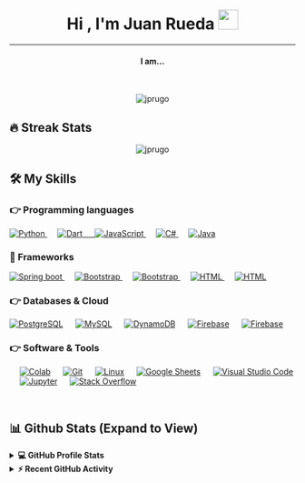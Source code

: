 <h1 align="center">Hi , I'm Juan Rueda <img src="https://media.giphy.com/media/hvRJCLFzcasrR4ia7z/giphy.gif" width="35">
</h1>
<hr/>
<h4 align="center">I am...</h4>
<br>

<p align="center"> <img src="https://komarev.com/ghpvc/?username=jprugo&label=Profile%20views&color=0e75b6&style=plastic" alt="jprugo" /> </p>

## 🔥 Streak Stats

<p align="center"><img src="https://github-readme-streak-stats.herokuapp.com/?user=jprugo&theme=algolia" alt="jprugo"  /></p>

## 🛠️ My Skills

### 👉 Programming languages

<p align="left"> 
   <a href="https://www.python.org" target="_blank">
    <img alt="Python" src="https://img.shields.io/badge/python-3670A0?style=for-the-badge&logo=python&logoColor=ffdd54">
  </a>
  &emsp;
  <a href="">
    <img alt="Dart" src="https://img.shields.io/badge/dart-%230175C2.svg?style=for-the-badge&logo=dart&logoColor=white"/>
    &emsp;
    <a href="https://developer.mozilla.org/en-US/docs/Web/JavaScript" target="_blank"> 
     <img alt="JavaScript" src="https://img.shields.io/badge/javascript-%23323330.svg?style=for-the-badge&logo=javascript&logoColor=%23F7DF1E">
   </a>
   &emsp;
   <a href="" target="_blank"> 
     <img alt="C#" src="https://img.shields.io/badge/c%23-%23239120.svg?style=for-the-badge&logo=c-sharp&logoColor=white">
   </a>
    &emsp;
  <a href="https://www.java.com" target="_blank"> 
    <img alt="Java" src="https://img.shields.io/badge/java-%23ED8B00.svg?style=for-the-badge&logo=java&logoColor=white">
  </a>
</p>

### 🏁 Frameworks

<p align="left">  
  
  <a href="" target="_blank">
    <img alt="Spring boot" src="https://img.shields.io/badge/spring-%236DB33F.svg?style=for-the-badge&logo=spring&logoColor=white">
  </a> 
   &emsp;
  <a href="" target="_blank"> 
    <img alt="Bootstrap" src="https://img.shields.io/badge/Flutter-%2302569B.svg?style=for-the-badge&logo=Flutter&logoColor=white"/>
  </a>
   &emsp;
  <a href="" target="_blank"> 
    <img alt="Bootstrap" src="https://img.shields.io/badge/flask-%23000.svg?style=for-the-badge&logo=flask&logoColor=white"/>
  </a>
   &emsp; 
  <a href="" target="_blank"> 
   <img alt="HTML" src=https://img.shields.io/badge/react-%2320232a.svg?style=for-the-badge&logo=react&logoColor=%2361DAFB">
  </a> 
  &emsp; 
  <a href="" target="_blank"> 
   <img alt="HTML" src=https://img.shields.io/badge/.NET-5C2D91?style=for-the-badge&logo=.net&logoColor=white">
  </a>

</p>

### 👉 Databases & Cloud

<p align="left">
    <a href=""><img alt="PostgreSQL" src ="https://img.shields.io/badge/postgres-%23316192.svg?style=for-the-badge&logo=postgresql&logoColor=white"/></a>
    &emsp;
    <a href="https://www.mysql.com/"><img alt="MySQL" src="https://img.shields.io/badge/mysql-%2300f.svg?style=for-the-badge&logo=mysql&logoColor=white"></a>
  &emsp;
    <a href=""><img alt="DynamoDB" src="https://img.shields.io/badge/Amazon%20DynamoDB-4053D6?style=for-the-badge&logo=Amazon%20DynamoDB&logoColor=white"></a>
  &emsp;
    <a href="https://firebase.google.com/"><img alt="Firebase" src ="https://img.shields.io/badge/firebase-%23039BE5.svg?style=for-the-badge&logo=firebase"></a>
  &emsp;
    <a href=""><img alt="Firebase" src ="https://img.shields.io/badge/AWS-%23FF9900.svg?style=for-the-badge&logo=amazon-aws&logoColor=white"></a>

 </p>

### 👉 Software & Tools

<p>
  &emsp;
    <a href="#"><img alt="Colab" src="https://img.shields.io/badge/Colab-00b56a.svg?logo=google-colab&logoColor=white"></a>
  &emsp;
    <a href="#"><img alt="Git" src="https://img.shields.io/badge/Git%20-%23F05033.svg?logo=git&logoColor=white"></a>
  &emsp;
    <a href="#"><img alt="Linux" src="https://img.shields.io/badge/Linux-FCC624?style=flat&logo=linux&logoColor=black"></a>
  &emsp;
    <a href="#"><img alt="Google Sheets" src="https://img.shields.io/badge/Google%20Sheets%20-%2334A853.svg?logo=google%20sheets&logoColor=white"></a>
  &emsp;
    <a href="#"><img alt="Visual Studio Code" src="https://img.shields.io/badge/Visual%20Studio%20Code-0078d7.svg?logo=visual-studio-code&logoColor=white"></a>
  &emsp;
    <a href="#"><img alt="Jupyter" src="https://img.shields.io/badge/Jupyter%20-%23F37626.svg?logo=Jupyter&logoColor=white"></a>
  &emsp;
    <a href="#"><img alt="Stack Overflow" src="https://img.shields.io/badge/-Stack%20Overflow-FE7A16?logo=stack-overflow&logoColor=white"></a>
  &emsp;
</p>

<br/>

## 📊 Github Stats (Expand to View)

<details> 
  <summary><b>💻 GitHub Profile Stats</b></summary>
  <br/>
  <p align="center">
    <a href="https://github.com/jprugo/github-readme-stats"><img alt="Jprugos's Github Stats" src="https://github-readme-stats.vercel.app/api?username=jprugo&show_icons=true&count_private=true&theme=algolia" height="192px"/></a>
<br/>
  &nbsp;
	  <img src="https://github-readme-stats.vercel.app/api/top-langs?username=jprugo&show_icons=true&locale=en&layout=compact&theme=algolia" alt="jprugo" height="192px"/>
  <br/>
  <b>Note:</b> Top languages is only a metric of the languages my public code consists of and doesn't reflect experience or skill level.
  </p>
</details>

<details>
  <summary><b>⚡ Recent GitHub Activity</b></summary>
  <br/>
   <a href="https://github.com/jprugo"><img alt="Jprugo's Activity Graph" src="https://activity-graph.herokuapp.com/graph?username=jprugo&custom_title=Jprugo's%20Contribution%20Graph&theme=react-dark" /></a>
  <br/>

</details>

<br/>
